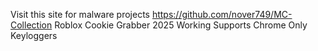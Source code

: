 Visit this site for malware projects https://github.com/nover749/MC-Collection
Roblox Cookie Grabber 2025 Working Supports Chrome Only 
Keyloggers

